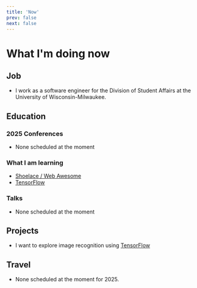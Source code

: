 ```yaml
---
title: 'Now'
prev: false
next: false
---
```


# What I'm doing now

## Job

* I work as a software engineer for the Division of Student Affairs at the University of Wisconsin-Milwaukee.

## Education

### 2025 Conferences

* None scheduled at the moment

### What I am learning

* [Shoelace / Web Awesome](https://jws.news/tag/web-awesome/)
* [TensorFlow](https://www.tensorflow.org/js)

### Talks

* None scheduled at the moment

## Projects

* I want to explore image recognition using [TensorFlow](https://www.tensorflow.org/js)

## Travel

* None scheduled at the moment for 2025.
